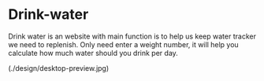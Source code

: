 # Drink-water

Drink water is an website with main function is to help us keep water tracker we need to replenish. Only need enter a weight number, it will help you calculate how much water should you drink per day.

(./design/desktop-preview.jpg)